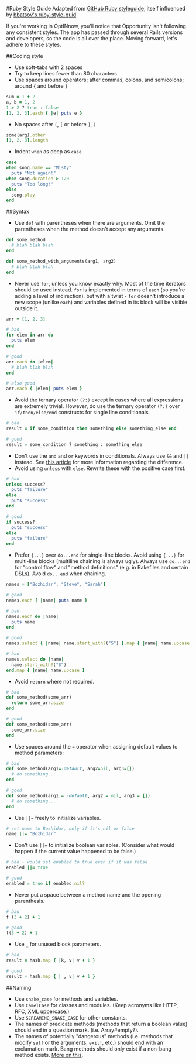 #Ruby Style Guide
Adapted from [GitHub Ruby styleguide](https://github.com/styleguide/ruby), itself influenced by [bbatsov's ruby-style-guid](https://github.com/bbatsov/ruby-style-guide)

If you're working in OptINnow, you'll notice that Opportunity isn't following any consistent styles. The app has passed through several Rails versions and developers, so the code is all over the place. Moving forward, let's adhere to these styles.


##Coding style
- Use soft-tabs with 2 spaces
- Try to keep lines fewer than 80 characters
- Use spaces around operators; after commas, colons, and semicolons; around `{` and before `}`

```ruby
sum = 1 + 2
a, b = 1, 2
1 > 2 ? true : false
[1, 2, 3].each { |e| puts e }
```

- No spaces after `(`, `[` or before `]`, `)`

```ruby
some(arg).other
[1, 2, 3].length
```

- Indent `when` as deep as `case`

```ruby
case
when song.name == "Misty"
  puts "Not again!"
when song.duration > 120
  puts "Too long!"
else
  song.play
end
```

##Syntax
- Use `def` with parentheses when there are arguments. Omit the parentheses when the method doesn't accept any arguments.

```ruby
def some_method
  # blah blah blah
end

def some_method_with_arguments(arg1, arg2)
  # blah blah blah
end
```

- Never use `for`, unless you know exactly why. Most of the time iterators should be used instead. `for` is implemented in terms of `each` (so you're adding a level of indirection), but with a twist - `for` doesn't introduce a new scope (unlike `each`) and variables defined in its block will be visible outside it.

```ruby
arr = [1, 2, 3]

# bad
for elem in arr do
  puts elem
end

# good
arr.each do |elem|
  # blah blah blah
end

# also good
arr.each { |elem| puts elem }
```

- Avoid the ternary operator `(?:)` except in cases where all expressions are extremely trivial. However, do use the ternary operator `(?:)` over `if/then/else/end` constructs for single line conditionals.
```ruby
# bad
result = if some_condition then something else something_else end

# good
result = some_condition ? something : something_else
```

- Don't use the `and` and `or` keywords in conditionals. Always use `&&` and `||` instead. See [this article](http://devblog.avdi.org/2010/08/02/using-and-and-or-in-ruby/) for more information regarding the difference.
- Avoid using `unless` with `else`. Rewrite these with the positive case first.

```ruby
# bad
unless success?
  puts "failure"
else
  puts "success"
end

# good
if success?
  puts "success"
else
  puts "failure"
end
```

- Prefer `{...}` over `do...end` for single-line blocks. Avoid using `{...}` for multi-line blocks (multiline chaining is always ugly). Always use `do...end` for "control flow" and "method definitions" (e.g. in Rakefiles and certain DSLs). Avoid `do...end` when chaining.
```ruby
names = ["Bozhidar", "Steve", "Sarah"]

# good
names.each { |name| puts name }

# bad
names.each do |name|
  puts name
end

# good
names.select { |name| name.start_with?("S") }.map { |name| name.upcase }

# bad
names.select do |name|
  name.start_with?("S")
end.map { |name| name.upcase }
```

- Avoid `return` where not required.
```ruby
# bad
def some_method(some_arr)
  return some_arr.size
end

# good
def some_method(some_arr)
  some_arr.size
end
```

- Use spaces around the `=` operator when assigning default values to method parameters:
```ruby
# bad
def some_method(arg1=:default, arg2=nil, arg3=[])
  # do something...
end

# good
def some_method(arg1 = :default, arg2 = nil, arg3 = [])
  # do something...
end
```

- Use `||=` freely to initialize variables.
```ruby
# set name to Bozhidar, only if it's nil or false
name ||= "Bozhidar"
```

- Don't use `||=` to initialize boolean variables. (Consider what would happen if the current value happened to be false.)
```ruby
# bad - would set enabled to true even if it was false
enabled ||= true

# good
enabled = true if enabled.nil?
```

- Never put a space between a method name and the opening parenthesis.
```ruby
# bad
f (3 + 2) + 1

# good
f(3 + 2) + 1
```

- Use `_` for unused block parameters.
```ruby
# bad
result = hash.map { |k, v| v + 1 }

# good
result = hash.map { |_, v| v + 1 }
```

##Naming

- Use `snake_case` for methods and variables.
- Use `CamelCase` for classes and modules. (Keep acronyms like HTTP, RFC, XML uppercase.)
- Use `SCREAMING_SNAKE_CASE` for other constants.
- The names of predicate methods (methods that return a boolean value) should end in a question mark. (i.e. Array#empty?).
- The names of potentially "dangerous" methods (i.e. methods that modify `self` or the arguments, `exit!`, etc.) should end with an exclamation mark. Bang methods should only exist if a non-bang method exists. [More on this](http://dablog.rubypal.com/2007/8/15/bang-methods-or-danger-will-rubyist).
